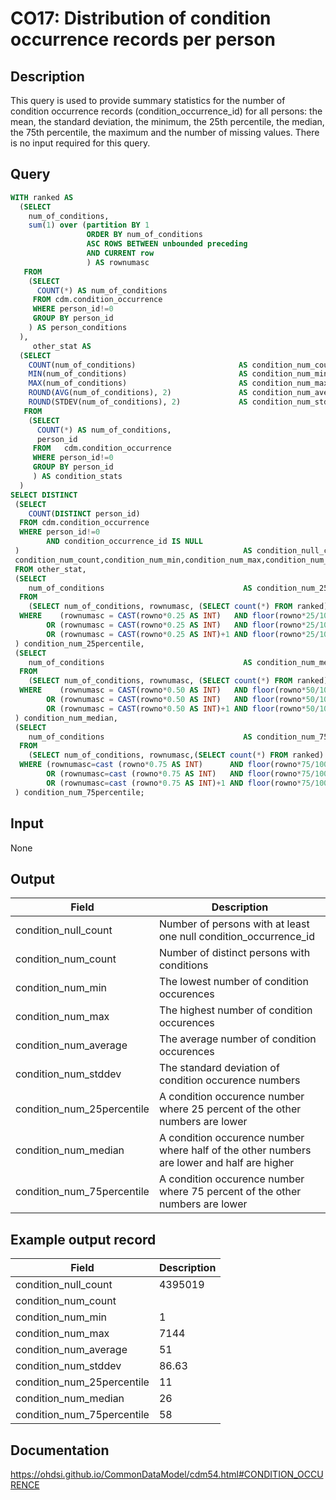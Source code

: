 <!---
Group:condition occurrence
Name:CO17 Distribution of condition occurrence records per person
Author: Alberto Labarga
CDM Version: 5.4
-->

# CO17: Distribution of condition occurrence records per person

## Description
This query is used to provide summary statistics for the number of condition occurrence records (condition_occurrence_id) for all persons: the mean, the standard deviation, the minimum, the 25th percentile, the median, the 75th percentile, the maximum and the number of missing values. There is no input required for this query.

## Query
```sql
WITH ranked AS
  (SELECT 
    num_of_conditions, 
    sum(1) over (partition BY 1
                 ORDER BY num_of_conditions 
                 ASC ROWS BETWEEN unbounded preceding 
                 AND CURRENT row
                 ) AS rownumasc
   FROM 
    (SELECT 
      COUNT(*) AS num_of_conditions
     FROM cdm.condition_occurrence
     WHERE person_id!=0
     GROUP BY person_id
    ) AS person_conditions
  ),
     other_stat AS
  (SELECT 
    COUNT(num_of_conditions)                       AS condition_num_count,
    MIN(num_of_conditions)                         AS condition_num_min,
    MAX(num_of_conditions)                         AS condition_num_max,
    ROUND(AVG(num_of_conditions), 2)               AS condition_num_average,
    ROUND(STDEV(num_of_conditions), 2)             AS condition_num_stddev
   FROM 
    (SELECT 
      COUNT(*) AS num_of_conditions, 
      person_id
     FROM   cdm.condition_occurrence
     WHERE person_id!=0
     GROUP BY person_id
     ) AS condition_stats
  )
SELECT DISTINCT
 (SELECT 
    COUNT(DISTINCT person_id)
  FROM cdm.condition_occurrence
  WHERE person_id!=0 
        AND condition_occurrence_id IS NULL
 )                                                  AS condition_null_count,
 condition_num_count,condition_num_min,condition_num_max,condition_num_average,condition_num_stddev 
 FROM other_stat,
 (SELECT 
    num_of_conditions                               AS condition_num_25percentile
  FROM 
    (SELECT num_of_conditions, rownumasc, (SELECT count(*) FROM ranked) AS rowno FROM ranked) AS all_1
  WHERE    (rownumasc = CAST(rowno*0.25 AS INT)   AND floor(rowno*25/100)  = rowno*25/100 ) 
        OR (rownumasc = CAST(rowno*0.25 AS INT)   AND floor(rowno*25/100) != rowno*25/100 )
        OR (rownumasc = CAST(rowno*0.25 AS INT)+1 AND floor(rowno*25/100) != rowno*25/100 )
 ) condition_num_25percentile,
 (SELECT 
    num_of_conditions                               AS condition_num_median
  FROM 
    (SELECT num_of_conditions, rownumasc, (SELECT count(*) FROM ranked) AS rowno FROM ranked) AS all_2
  WHERE    (rownumasc = CAST(rowno*0.50 AS INT)   AND floor(rowno*50/100)  = rowno*50/100 )
        OR (rownumasc = CAST(rowno*0.50 AS INT)   AND floor(rowno*50/100) != rowno*50/100 )
        OR (rownumasc = CAST(rowno*0.50 AS INT)+1 AND floor(rowno*50/100) != rowno*50/100 )
 ) condition_num_median,
 (SELECT 
    num_of_conditions                               AS condition_num_75percentile
  FROM 
    (SELECT num_of_conditions, rownumasc,(SELECT count(*) FROM ranked) AS rowno FROM ranked) AS all_3
  WHERE (rownumasc=cast (rowno*0.75 AS INT)      AND floor(rowno*75/100)  = rowno*75/100 )
        OR (rownumasc=cast (rowno*0.75 AS INT)   AND floor(rowno*75/100) != rowno*75/100 )
        OR (rownumasc=cast (rowno*0.75 AS INT)+1 AND floor(rowno*75/100) != rowno*75/100 )
 ) condition_num_75percentile;
```

## Input

None

## Output

|  Field |  Description |
| --- | --- |
| condition_null_count | Number of persons with at least one null condition_occurrence_id |
| condition_num_count | Number of distinct persons with conditions |
| condition_num_min | The lowest number of condition occurences |
| condition_num_max | The highest number of condition occurences |
| condition_num_average | The average number of condition occurences |
| condition_num_stddev | The standard deviation of condition occurence numbers |
| condition_num_25percentile | A condition occurence number where 25 percent of the other numbers are lower |
| condition_num_median | A condition occurence number where half of the other numbers are lower and half are higher |
| condition_num_75percentile | A condition occurence number where 75 percent of the other numbers are lower |

## Example output record

|  Field |  Description |
| --- | --- |
| condition_null_count | 4395019 |
| condition_num_count |   |
| condition_num_min | 1 |
| condition_num_max | 7144 |
| condition_num_average | 51 |
| condition_num_stddev | 86.63 |
| condition_num_25percentile | 11 |
| condition_num_median | 26 |
| condition_num_75percentile | 58 |


## Documentation
https://ohdsi.github.io/CommonDataModel/cdm54.html#CONDITION_OCCURENCE

